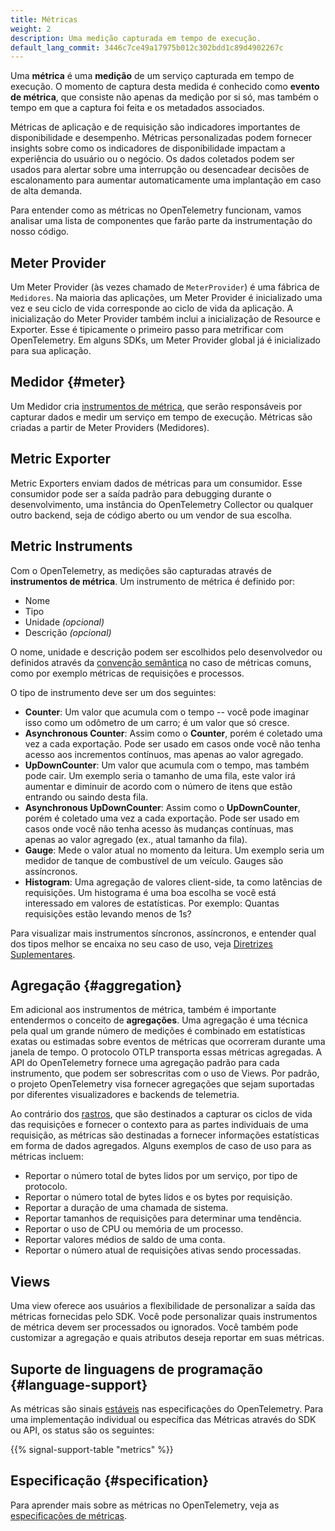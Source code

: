```yaml
---
title: Métricas
weight: 2
description: Uma medição capturada em tempo de execução.
default_lang_commit: 3446c7ce49a17975b012c302bdd1c89d4902267c
---
```


Uma **métrica** é uma **medição** de um serviço capturada em tempo de execução.
O momento de captura desta medida é conhecido como **evento de métrica**, que
consiste não apenas da medição por si só, mas também o tempo em que a captura
foi feita e os metadados associados.

Métricas de aplicação e de requisição são indicadores importantes de
disponibilidade e desempenho. Métricas personalizadas podem fornecer insights
sobre como os indicadores de disponibilidade impactam a experiência do usuário
ou o negócio. Os dados coletados podem ser usados para alertar sobre uma
interrupção ou desencadear decisões de escalonamento para aumentar
automaticamente uma implantação em caso de alta demanda.

Para entender como as métricas no OpenTelemetry funcionam, vamos analisar uma
lista de componentes que farão parte da instrumentação do nosso código.

## Meter Provider

Um Meter Provider (às vezes chamado de `MeterProvider`) é uma fábrica de
`Medidores`. Na maioria das aplicações, um Meter Provider é inicializado uma vez
e seu ciclo de vida corresponde ao ciclo de vida da aplicação. A inicialização
do Meter Provider também inclui a inicialização de Resource e Exporter. Esse é
tipicamente o primeiro passo para metrificar com OpenTelemetry. Em alguns SDKs,
um Meter Provider global já é inicializado para sua aplicação.

## Medidor {#meter}

Um Medidor cria [instrumentos de métrica](#metric-instruments), que serão
responsáveis por capturar dados e medir um serviço em tempo de execução.
Métricas são criadas a partir de Meter Providers (Medidores).

## Metric Exporter

Metric Exporters enviam dados de métricas para um consumidor. Esse consumidor
pode ser a saída padrão para debugging durante o desenvolvimento, uma instância
do OpenTelemetry Collector ou qualquer outro backend, seja de código aberto ou
um vendor de sua escolha.

## Metric Instruments

Com o OpenTelemetry, as medições são capturadas através de **instrumentos de
métrica**. Um instrumento de métrica é definido por:

- Nome
- Tipo
- Unidade <em>(opcional)</em>
- Descrição <em>(opcional)</em>

O nome, unidade e descrição podem ser escolhidos pelo desenvolvedor ou definidos
através da [convenção semântica](/docs/specs/semconv/general/metrics/) no caso
de métricas comuns, como por exemplo métricas de requisições e processos.

O tipo de instrumento deve ser um dos seguintes:

- **Counter**: Um valor que acumula com o tempo -- você pode imaginar isso como
  um odômetro de um carro; é um valor que só cresce.
- **Asynchronous Counter**: Assim como o **Counter**, porém é coletado uma vez a
  cada exportação. Pode ser usado em casos onde você não tenha acesso aos
  incrementos contínuos, mas apenas ao valor agregado.
- **UpDownCounter**: Um valor que acumula com o tempo, mas também pode cair. Um
  exemplo seria o tamanho de uma fila, este valor irá aumentar e diminuir de
  acordo com o número de itens que estão entrando ou saindo desta fila.
- **Asynchronous UpDownCounter**: Assim como o **UpDownCounter**, porém é
  coletado uma vez a cada exportação. Pode ser usado em casos onde você não
  tenha acesso às mudanças contínuas, mas apenas ao valor agregado (ex., atual
  tamanho da fila).
- **Gauge**: Mede o valor atual no momento da leitura. Um exemplo seria um
  medidor de tanque de combustível de um veículo. Gauges são assíncronos.
- **Histogram**: Uma agregação de valores client-side, ta como latências de
  requisições. Um histograma é uma boa escolha se você está interessado em
  valores de estatísticas. Por exemplo: Quantas requisições estão levando menos
  de 1s?

Para visualizar mais instrumentos síncronos, assíncronos, e entender qual dos
tipos melhor se encaixa no seu caso de uso, veja
[Diretrizes Suplementares](/docs/specs/otel/metrics/supplementary-guidelines/).

## Agregação {#aggregation}

Em adicional aos instrumentos de métrica, também é importante entendermos o
conceito de **agregações**. Uma agregação é uma técnica pela qual um grande
número de medições é combinado em estatísticas exatas ou estimadas sobre eventos
de métricas que ocorreram durante uma janela de tempo. O protocolo OTLP
transporta essas métricas agregadas. A API do OpenTelemetry fornece uma
agregação padrão para cada instrumento, que podem ser sobrescritas com o uso de
Views. Por padrão, o projeto OpenTelemetry visa fornecer agregações que sejam
suportadas por diferentes visualizadores e backends de telemetria.

Ao contrário dos [rastros](/docs/concepts/signals/traces/), que são destinados a
capturar os ciclos de vida das requisições e fornecer o contexto para as partes
individuais de uma requisição, as métricas são destinadas a fornecer informações
estatísticas em forma de dados agregados. Alguns exemplos de caso de uso para as
métricas incluem:

- Reportar o número total de bytes lidos por um serviço, por tipo de protocolo.
- Reportar o número total de bytes lidos e os bytes por requisição.
- Reportar a duração de uma chamada de sistema.
- Reportar tamanhos de requisições para determinar uma tendência.
- Reportar o uso de CPU ou memória de um processo.
- Reportar valores médios de saldo de uma conta.
- Reportar o número atual de requisições ativas sendo processadas.

## Views

Uma view oferece aos usuários a flexibilidade de personalizar a saída das
métricas fornecidas pelo SDK. Você pode personalizar quais instrumentos de
métrica devem ser processados ou ignorados. Você também pode customizar a
agregação e quais atributos deseja reportar em suas métricas.

## Suporte de linguagens de programação {#language-support}

As métricas são sinais
[estáveis](/docs/specs/otel/versioning-and-stability/#stable) nas especificações
do OpenTelemetry. Para uma implementação individual ou específica das Métricas
através do SDK ou API, os status são os seguintes:

{{% signal-support-table "metrics" %}}

## Especificação {#specification}

Para aprender mais sobre as métricas no OpenTelemetry, veja as
[especificações de métricas](/docs/specs/otel/overview/#metric-signal).
